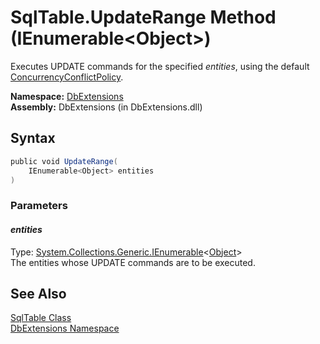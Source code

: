 SqlTable.UpdateRange Method (IEnumerable&lt;Object>)
====================================================
Executes UPDATE commands for the specified *entities*, using the default [ConcurrencyConflictPolicy][1].

**Namespace:** [DbExtensions][2]  
**Assembly:** DbExtensions (in DbExtensions.dll)

Syntax
------

```csharp
public void UpdateRange(
	IEnumerable<Object> entities
)
```

### Parameters

#### *entities*
Type: [System.Collections.Generic.IEnumerable][3]&lt;[Object][4]>  
The entities whose UPDATE commands are to be executed.


See Also
--------
[SqlTable Class][5]  
[DbExtensions Namespace][2]  

[1]: ../ConcurrencyConflictPolicy/README.md
[2]: ../README.md
[3]: http://msdn.microsoft.com/en-us/library/9eekhta0
[4]: http://msdn.microsoft.com/en-us/library/e5kfa45b
[5]: README.md